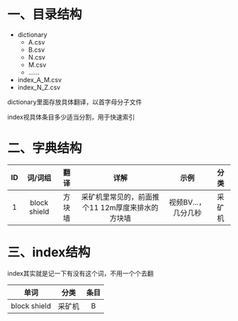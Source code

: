 # 一、目录结构

- dictionary
  - A.csv
  - B.csv
  - N.csv
  - M.csv
  - ……
- index_A_M.csv
- index_N_Z.csv



dictionary里面存放具体翻译，以首字母分子文件

index视具体条目多少适当分割，用于快速索引



# 二、字典结构



|  ID  |   词/词组    |  翻译  |                       详解                       |        示例         |  分类  |
| :--: | :----------: | :----: | :----------------------------------------------: | :-----------------: | :----: |
|  1   | block shield | 方块墙 | 采矿机里常见的，前面推个11 12m厚度来排水的方块墙 | 视频BV...，几分几秒 | 采矿机 |



# 三、index结构

index其实就是记一下有没有这个词，不用一个个去翻

|     单词     |  分类  | 条目 |
| :----------: | :----: | :--: |
| block shield | 采矿机 |  B   |

